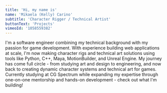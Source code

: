 ```yaml
---
title: 'Hi, my name is'
name: 'Mikaela (Kelly) Carino'
subtitle: 'Character Rigger / Technical Artist'
buttonText: 'Projects'
vimeoId: '1058559382'
---
```


I'm a software engineer combining my technical background with my passion for game development. With experience building web applications at scale, I'm now making character rigs and technical art solutions using tools like Python, C++, Maya, MotionBuilder, and Unreal Engine. My journey has come full circle - from studying art and design to engineering, and now back to creating dynamic character systems and technical art for games. Currently studying at CG Spectrum while expanding my expertise through one-on-one mentorship and hands-on development - check out what I'm building!
